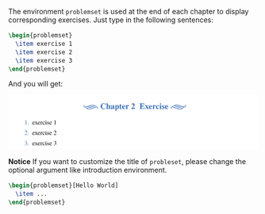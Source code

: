 The environment `problemset` is used at the end of each chapter to display corresponding exercises. Just type in the following sentences:

```tex
\begin{problemset}
  \item exercise 1
  \item exercise 2
  \item exercise 3
\end{problemset}
```

And you will get:

![](./problemset2.png)

**Notice** If you want to customize the title of  `probleset`, please change the optional argument like introduction environment.

```tex
\begin{problemset}[Hello World]
  \item ...
\end{problemset}
```

